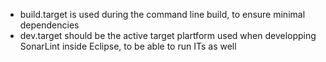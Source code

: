 * build.target is used during the command line build, to ensure minimal dependencies
* dev.target should be the active target plartform used when developping SonarLint inside Eclipse, to be able to run ITs as well